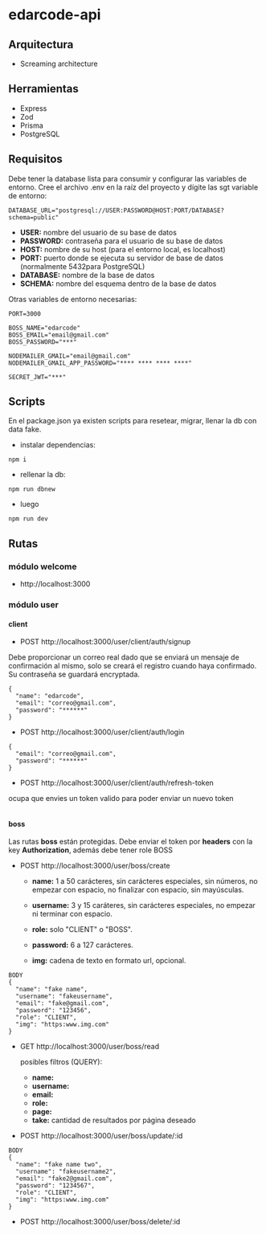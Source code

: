 # edarcode-api

## Arquitectura

- Screaming architecture

## Herramientas

- Express
- Zod
- Prisma
- PostgreSQL

## Requisitos

Debe tener la database lista para consumir y configurar las variables de entorno. Cree el archivo .env en la raíz del proyecto y dígite las sgt variable de entorno:

```
DATABASE_URL="postgresql://USER:PASSWORD@HOST:PORT/DATABASE?schema=public"
```

- **USER:** nombre del usuario de su base de datos
- **PASSWORD:** contraseña para el usuario de su base de datos
- **HOST:** nombre de su host (para el entorno local, es localhost)
- **PORT:** puerto donde se ejecuta su servidor de base de datos (normalmente 5432para PostgreSQL)
- **DATABASE:** nombre de la base de datos
- **SCHEMA:** nombre del esquema dentro de la base de datos

Otras variables de entorno necesarias:

```
PORT=3000

BOSS_NAME="edarcode"
BOSS_EMAIL="email@gmail.com"
BOSS_PASSWORD="***"

NODEMAILER_GMAIL="email@gmail.com"
NODEMAILER_GMAIL_APP_PASSWORD="**** **** **** ****"

SECRET_JWT="***"
```

## Scripts

En el package.json ya existen scripts para resetear, migrar, llenar la db con data fake.

- instalar dependencias:

```
npm i
```

- rellenar la db:

```
npm run dbnew
```

- luego

```
npm run dev
```

## Rutas

### módulo welcome

- http://localhost:3000

### módulo user

#### client

- POST http://localhost:3000/user/client/auth/signup

Debe proporcionar un correo real dado que se enviará un mensaje de confirmación al mismo, solo se creará el registro cuando haya confirmado. Su contraseña se guardará encryptada.

```
{
  "name": "edarcode",
  "email": "correo@gmail.com",
  "password": "******"
}
```

- POST http://localhost:3000/user/client/auth/login

```
{
  "email": "correo@gmail.com",
  "password": "******"
}
```

- POST http://localhost:3000/user/client/auth/refresh-token

ocupa que envies un token valido para poder enviar un nuevo token

```

```

#### boss

Las rutas **boss** están protegidas. Debe enviar el token por **headers** con la key **Authorization**, además debe tener role BOSS

- POST http://localhost:3000/user/boss/create

  - **name:** 1 a 50 carácteres, sin carácteres especiales, sin números, no empezar con espacio, no finalizar con espacio, sin mayúsculas.

  - **username:** 3 y 15 caráteres, sin carácteres especiales, no empezar ni terminar con espacio.

  - **role:** solo "CLIENT" o "BOSS".

  - **password:** 6 a 127 carácteres.

  - **img:** cadena de texto en formato url, opcional.

```
BODY
{
  "name": "fake name",
  "username": "fakeusername",
  "email": "fake@gmail.com",
  "password": "123456",
  "role": "CLIENT",
  "img": "https:www.img.com"
}
```

- GET http://localhost:3000/user/boss/read

  posibles filtros (QUERY):

  - **name:**
  - **username:**
  - **email:**
  - **role:**
  - **page:**
  - **take:** cantidad de resultados por página deseado

- POST http://localhost:3000/user/boss/update/:id

```
BODY
{
  "name": "fake name two",
  "username": "fakeusername2",
  "email": "fake2@gmail.com",
  "password": "1234567",
  "role": "CLIENT",
  "img": "https:www.img.com"
}
```

- POST http://localhost:3000/user/boss/delete/:id

